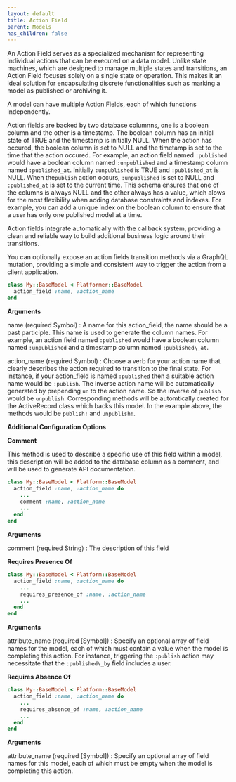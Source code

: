 ```yaml
---
layout: default
title: Action Field
parent: Models
has_children: false
---
```


An Action Field serves as a specialized mechanism for representing individual
actions that can be executed on a data model. Unlike state machines, which are
designed to manage multiple states and transitions, an Action Field focuses solely
on a single state or operation. This makes it an ideal solution for encapsulating
discrete functionalities such as marking a model as published or archiving it.

A model can have multiple Action Fields, each of which functions independently.

Action fields are backed by two database columnns, one is a boolean column and the
other is a timestamp. The boolean column has an initial state of TRUE and the timestamp
is initially NULL. When the action has occured, the boolean column is set to NULL and
the timetamp is set to the time that the action occured. For example, an action field
named `:published` would have a boolean column named `:unpublished` and a timestamp
column named `:published_at`. Initially `:unpublished` is TRUE and `:published_at` is NULL.
When the`publish` action occurs, `:unpublished` is set to NULL and `:published_at` is
set to the current time. This schema ensures that one of the columns is always NULL and
the other always has a value, which alows for the most flexibility when adding database
constraints and indexes. For example, you can add a unique index on the boolean column
to ensure that a user has only one published model at a time.

Action fields integrate automatically with the callback system, providing a clean and
reliable way to build additional business logic around their transitions.

You can optionally expose an action fields transition methods via a GraphQL mutation,
providing a simple and consistent way to trigger the action from a client application.

```ruby
class My::BaseModel < Platformer::BaseModel
  action_field :name, :action_name
end

```

**Arguments**

name (required Symbol)
:   A name for this action\_field, the name should be a past participle. This name is used to generate the column names. For example, an action field named `:published` would have a boolean column named `:unpublished` and a timestamp column named `:published\_at`.

action\_name (required Symbol)
:   Choose a verb for your action name that clearly describes the action required to transition to the final state. For instance, if your action\_field is named `:published` then a suitable action name would be `:publish`. The inverse action name will be automatically generated by prepending `un` to the action name. So the inverse of `publish` would be `unpublish`.  Corresponding methods will be automtically created for the ActiveRecord class which backs this model. In the example above, the methods would be `publish!` and `unpublish!`.

**Additional Configuration Options**

**Comment**

This method is used to describe a specific use of this
field within a model, this description will be added to
the database column as a comment, and will be used to
generate API documentation.

```ruby
class My::BaseModel < Platform::BaseModel
  action_field :name, :action_name do
    ...
    comment :name, :action_name
    ...
  end
end

```

**Arguments**

comment (required String)
:   The description of this field

**Requires Presence Of**

```ruby
class My::BaseModel < Platform::BaseModel
  action_field :name, :action_name do
    ...
    requires_presence_of :name, :action_name
    ...
  end
end

```

**Arguments**

attribute\_name (required [Symbol])
:   Specify an optional array of field names for the model, each of which must contain a value when the model is completing this action. For instance, triggering the `:publish` action may necessitate that the `:published\_by` field includes a user.

**Requires Absence Of**

```ruby
class My::BaseModel < Platform::BaseModel
  action_field :name, :action_name do
    ...
    requires_absence_of :name, :action_name
    ...
  end
end

```

**Arguments**

attribute\_name (required [Symbol])
:   Specify an optional array of field names for this model, each of which must be empty when the model is completing this action.